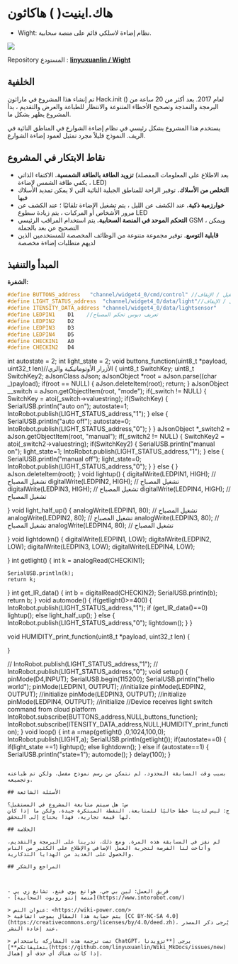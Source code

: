 # هاك.اينيت( ) هاكاثون

- Wight: نظام إضاءة لاسلكي قائم على منصة سحابية.

![](https://img.wiki-power.com/d/wiki-media/img/wight.jpg)

Repository المستودع : [**linyuxuanlin / Wight**](https://github.com/linyuxuanlin/Wight)

## الخلفية

تم إنشاء هذا المشروع في ماراثون Hack.init () لعام 2017. بعد أكثر من 20 ساعة من البرمجة والنمذجة وتصحيح الأخطاء المتنوعة والانتظار للطباعة والعرض والتقديم ، بدأ المشروع يظهر بشكل ما.

يستخدم هذا المشروع بشكل رئيسي في نظام إضاءة الشوارع في المناطق النائية في الريف. النموذج قليلاً مجرد تمثيل لعمود إضاءة الشوارع.

## نقاط الابتكار في المشروع

- **تزويد الطاقة بالطاقة الشمسية.** الاكتفاء الذاتي (بعد الاطلاع على المعلومات المفصلة ، يكفي طاقة الشمس لإضاءة LED)
- **التخلص من الأسلاك.** توفير الراحة للمناطق الجبلية النائية التي لا يمكن تمديد الأسلاك فيها
- **خوارزمية ذكية.** عند الكشف عن الليل ، يتم تشغيل الإضاءة تلقائيًا ؛ عند الكشف عن مرور الأشخاص أو المركبات ، يتم زيادة سطوع LED
- **التحكم الموحد في المنصة السحابية.** يتم استخدام المراقب الرئيسي GSM ، ويمكن التصحيح عن بعد بالجملة
- **قابلية التوسع.** توفير مجموعة متنوعة من الوظائف المخصصة للمستخدمين الذين لديهم متطلبات إضاءة مخصصة

## المبدأ والتنفيذ

**الشفرة:**

```cpp
#define BUTTONS_address   "channel/widget4_0/cmd/control" //أمر التشغيل / الإيقاف
#define LIGHT_STATUS_address  "channel/widget4_0/data/light"//حالة التشغيل / الإيقاف
#define ITENSITY_DATA_address "channel/widget4_0/data/lightsensor"
#define LEDPIN1    D1    //تعريف دبوس تحكم المصباح
#define LEDPIN2    D2
#define LEDPIN3    D3
#define LEDPIN4    D5
#define CHECKIN1   A0
#define CHECKIN2   D4
```

int autostate = 2;
int light_state = 2;
void buttons_function(uint8_t *payload, uint32_t len)//الأزرار الأوتوماتيكية والري
{
uint8_t SwitchKey;
uint8_t SwitchKey2;
aJsonClass aJson;
aJsonObject *root = aJson.parse((char _)payload);
if(root == NULL)
{
aJson.deleteItem(root);
return;
}
aJsonObject _\_switch = aJson.getObjectItem(root, "mode");
if(\_switch != NULL)
{
SwitchKey = atoi(\_switch->valuestring);
if(SwitchKey)
{
SerialUSB.println("auto on");
autostate=1;
IntoRobot.publish(LIGHT_STATUS_address,"1");
}
else
{
SerialUSB.println("auto off");
autostate=0;
IntoRobot.publish(LIGHT_STATUS_address,"0");
}
}
aJsonObject \*\_switch2 = aJson.getObjectItem(root, "manual");
if(\_switch2 != NULL)
{
SwitchKey2 = atoi(\_switch2->valuestring);
if(SwitchKey2)
{
SerialUSB.println("manual on");
light_state=1;
IntoRobot.publish(LIGHT_STATUS_address,"1");
}
else
{
SerialUSB.println("manual off");
light_state=0;
IntoRobot.publish(LIGHT_STATUS_address,"0");
}
}
else
{
}
aJson.deleteItem(root);
}
void lightup()
{
digitalWrite(LEDPIN1, HIGH); // تشغيل المصباح
digitalWrite(LEDPIN2, HIGH); // تشغيل المصباح
digitalWrite(LEDPIN3, HIGH); // تشغيل المصباح
digitalWrite(LEDPIN4, HIGH); // تشغيل المصباح

}
void light_half_up()
{
analogWrite(LEDPIN1, 80); // تشغيل المصباح
analogWrite(LEDPIN2, 80); // تشغيل المصباح
analogWrite(LEDPIN3, 80); // تشغيل المصباح
analogWrite(LEDPIN4, 80); // تشغيل المصباح

}
void lightdown()
{
digitalWrite(LEDPIN1, LOW);
digitalWrite(LEDPIN2, LOW);
digitalWrite(LEDPIN3, LOW);
digitalWrite(LEDPIN4, LOW);

}
int getlight()
{
int k = analogRead(CHECKIN1);

    SerialUSB.println(k);
    return k;

}
int get_IR_data()
{
int b = digitalRead(CHECKIN2);
SerialUSB.println(b);
return b;
}
void automode()
{
if(getlight()>=400)
{
IntoRobot.publish(LIGHT_STATUS_address,"1");
if (get_IR_data()==0)
lightup();
else
light_half_up();
}
else
{
IntoRobot.publish(LIGHT_STATUS_address,"0");
lightdown();
}
}

void HUMIDITY_print_function(uint8_t \*payload, uint32_t len)
{

}

// IntoRobot.publish(LIGHT_STATUS_address,"1");
// IntoRobot.publish(LIGHT_STATUS_address,"0");
void setup()
{
pinMode(D4,INPUT);
SerialUSB.begin(115200);
SerialUSB.println("hello world");
pinMode(LEDPIN1, OUTPUT); //initialize
pinMode(LEDPIN2, OUTPUT); //initialize
pinMode(LEDPIN3, OUTPUT); //initialize
pinMode(LEDPIN4, OUTPUT); //initialize
//Device receives light switch command from cloud platform
IntoRobot.subscribe(BUTTONS_address,NULL,buttons_function);
IntoRobot.subscribe(ITENSITY_DATA_address,NULL,HUMIDITY_print_function);
}
void loop()
{
int a =map(getlight() ,0,1024,100,0);
IntoRobot.publish(LIGHT,a);
SerialUSB.println(getlight());
if(autostate==0)
{
if(light_state ==1)
lightup();
else
lightdown();
}
else if (autostate==1)
{
SerialUSB.println("state=1");
automode();
}
delay(100);
}

```

بسبب وقت المسابقة المحدود، لم نتمكن من رسم نموذج مفصل، ولكن تم طباعته وتجميعه.

## الأسئلة الشائعة

س: هل سيتم متابعة المشروع في المستقبل؟
ج: ليس لدينا خطط حاليًا للمتابعة. النقطة المبتكرة جيدة، ولكن ما إذا كان لها قيمة تجارية، فهذا يحتاج إلى التحقق.

## الخلاصة

لم نفز في المسابقة هذه المرة. ومع ذلك، تدربنا على البرمجة والتقديم، وأتاحت لنا الفرصة لتجربة العمل الإضافي والإطلاع على الكثير من الناس والحصول على العديد من الهدايا التذكارية.

## المراجع والشكر



- فريق العمل: لين بي جي، هوانغ يوي فنغ، تشانغ زي يي
- [منصة إنتو روبوت السحابية](https://www.intorobot.com/)

> عنوان النص: <https://wiki-power.com/>
> يتم حماية هذا المقال بموجب اتفاقية [CC BY-NC-SA 4.0](https://creativecommons.org/licenses/by/4.0/deed.zh)، يُرجى ذكر المصدر عند إعادة النشر.

> تمت ترجمة هذه المشاركة باستخدام ChatGPT، يرجى [**تزويدنا بتعليقاتكم**](https://github.com/linyuxuanlin/Wiki_MkDocs/issues/new) إذا كانت هناك أي حذف أو إهمال.
```
